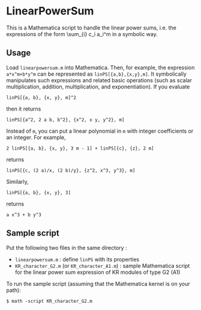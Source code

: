 # LinearPowerSum
This is a Mathematica script to handle the linear power sums, i.e. the expressions of the form \sum_{i} c_i a_i^m in a symbolic way.

## Usage
Load `linearpowersum.m` into Mathematica.
Then, for example, the expression `a*x^m+b*y^m` can be represented as `linPS[{a,b},{x,y},m]`. It symbolically manipulates such expressions and related basic operations (such as scalar multiplication, addition, multiplication, and exponentiation).
If you evaluate
```
linPS[{a, b}, {x, y}, m]^2
```
then it returns
```
linPS[{a^2, 2 a b, b^2}, {x^2, x y, y^2}, m]
```
Instead of `m`, you can put a linear polynomial in `m` with integer coefficients or an integer. For example,
```
2 linPS[{a, b}, {x, y}, 3 m - 1] + linPS[{c}, {z}, 2 m]
```
returns
```
linPS[{c, (2 a)/x, (2 b)/y}, {z^2, x^3, y^3}, m]
```
Similarly,
```
linPS[{a, b}, {x, y}, 3]
```
returns 
```
a x^3 + b y^3
```


## Sample script
Put the following two files in the same directory :
- `linearpowersum.m` : define `linPS` with its properties
- `KR_character_G2.m` (or `KR_character_A1.m`) : sample Mathematica script for the linear power sum expression of KR modules of type G2 (A1)

To run the sample script (assuming that the Mathematica kernel is on your path):
```
$ math -script KR_character_G2.m
```
